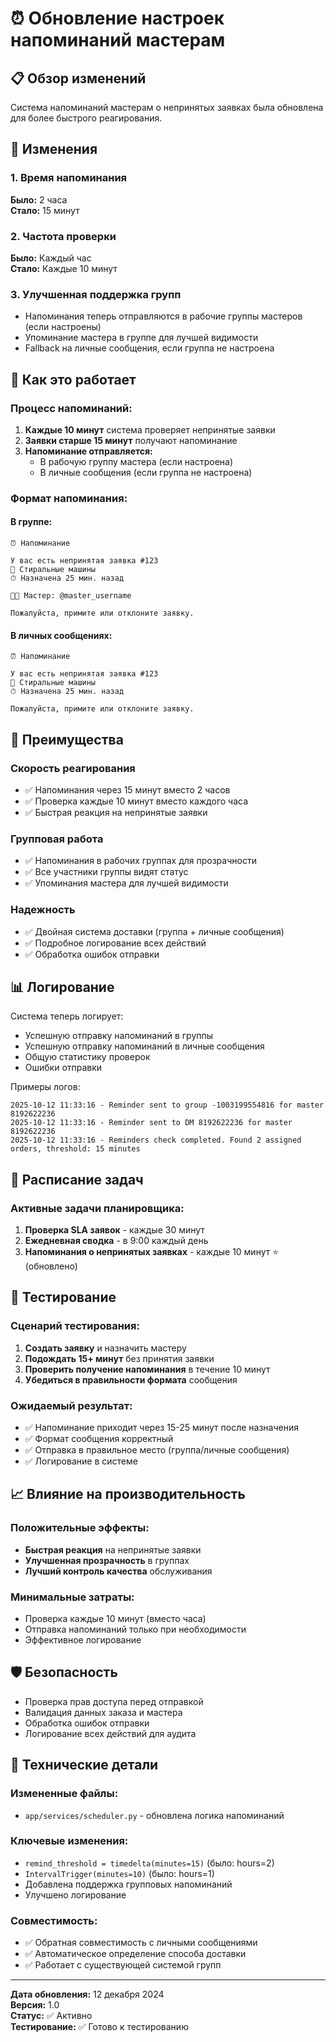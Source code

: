 # ⏰ Обновление настроек напоминаний мастерам

## 📋 Обзор изменений

Система напоминаний мастерам о непринятых заявках была обновлена для более быстрого реагирования.

## 🔧 Изменения

### 1. Время напоминания
**Было:** 2 часа  
**Стало:** 15 минут

### 2. Частота проверки
**Было:** Каждый час  
**Стало:** Каждые 10 минут

### 3. Улучшенная поддержка групп
- Напоминания теперь отправляются в рабочие группы мастеров (если настроены)
- Упоминание мастера в группе для лучшей видимости
- Fallback на личные сообщения, если группа не настроена

## 📱 Как это работает

### Процесс напоминаний:

1. **Каждые 10 минут** система проверяет непринятые заявки
2. **Заявки старше 15 минут** получают напоминание
3. **Напоминание отправляется:**
   - В рабочую группу мастера (если настроена)
   - В личные сообщения (если группа не настроена)

### Формат напоминания:

#### В группе:
```
⏰ Напоминание

У вас есть непринятая заявка #123
🔧 Стиральные машины
⏱ Назначена 25 мин. назад

👨‍🔧 Мастер: @master_username

Пожалуйста, примите или отклоните заявку.
```

#### В личных сообщениях:
```
⏰ Напоминание

У вас есть непринятая заявка #123
🔧 Стиральные машины
⏱ Назначена 25 мин. назад

Пожалуйста, примите или отклоните заявку.
```

## 🎯 Преимущества

### Скорость реагирования
- ✅ Напоминания через 15 минут вместо 2 часов
- ✅ Проверка каждые 10 минут вместо каждого часа
- ✅ Быстрая реакция на непринятые заявки

### Групповая работа
- ✅ Напоминания в рабочих группах для прозрачности
- ✅ Все участники группы видят статус
- ✅ Упоминания мастера для лучшей видимости

### Надежность
- ✅ Двойная система доставки (группа + личные сообщения)
- ✅ Подробное логирование всех действий
- ✅ Обработка ошибок отправки

## 📊 Логирование

Система теперь логирует:
- Успешную отправку напоминаний в группы
- Успешную отправку напоминаний в личные сообщения
- Общую статистику проверок
- Ошибки отправки

Примеры логов:
```
2025-10-12 11:33:16 - Reminder sent to group -1003199554816 for master 8192622236
2025-10-12 11:33:16 - Reminder sent to DM 8192622236 for master 8192622236
2025-10-12 11:33:16 - Reminders check completed. Found 2 assigned orders, threshold: 15 minutes
```

## 🔄 Расписание задач

### Активные задачи планировщика:

1. **Проверка SLA заявок** - каждые 30 минут
2. **Ежедневная сводка** - в 9:00 каждый день
3. **Напоминания о непринятых заявках** - каждые 10 минут ⭐ (обновлено)

## 🧪 Тестирование

### Сценарий тестирования:

1. **Создать заявку** и назначить мастеру
2. **Подождать 15+ минут** без принятия заявки
3. **Проверить получение напоминания** в течение 10 минут
4. **Убедиться в правильности формата** сообщения

### Ожидаемый результат:

- ✅ Напоминание приходит через 15-25 минут после назначения
- ✅ Формат сообщения корректный
- ✅ Отправка в правильное место (группа/личные сообщения)
- ✅ Логирование в системе

## 📈 Влияние на производительность

### Положительные эффекты:
- **Быстрая реакция** на непринятые заявки
- **Улучшенная прозрачность** в группах
- **Лучший контроль качества** обслуживания

### Минимальные затраты:
- Проверка каждые 10 минут (вместо часа)
- Отправка напоминаний только при необходимости
- Эффективное логирование

## 🛡️ Безопасность

- Проверка прав доступа перед отправкой
- Валидация данных заказа и мастера
- Обработка ошибок отправки
- Логирование всех действий для аудита

## 📝 Технические детали

### Измененные файлы:
- `app/services/scheduler.py` - обновлена логика напоминаний

### Ключевые изменения:
- `remind_threshold = timedelta(minutes=15)` (было: hours=2)
- `IntervalTrigger(minutes=10)` (было: hours=1)
- Добавлена поддержка групповых напоминаний
- Улучшено логирование

### Совместимость:
- ✅ Обратная совместимость с личными сообщениями
- ✅ Автоматическое определение способа доставки
- ✅ Работает с существующей системой групп

---

**Дата обновления:** 12 декабря 2024  
**Версия:** 1.0  
**Статус:** ✅ Активно  
**Тестирование:** ✅ Готово к тестированию
